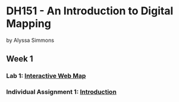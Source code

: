 # DH151 - An Introduction to Digital Mapping
by Alyssa Simmons
## Week 1
### Lab 1: [Interactive Web Map](https://lsssmmns.github.io/DH151/Week1/index.html)
### Individual Assignment 1: [Introduction](https://lsssmmns.github.io/DH151/Week1/aboutme.html)
